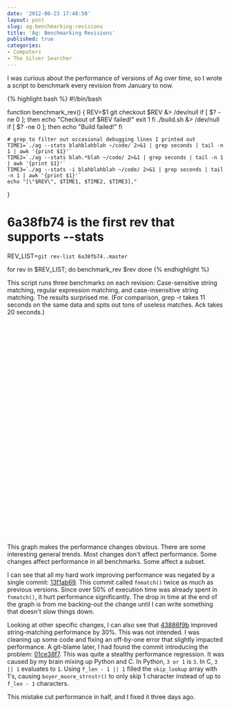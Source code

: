 ```yaml
---
date: '2012-08-23 17:48:50'
layout: post
slug: ag-benchmarking-revisions
title: 'Ag: Benchmarking Revisions'
published: true
categories:
- Computers
- The Silver Searcher
---
```


I was curious about the performance of versions of Ag over time, so I wrote a script to benchmark every revision from January to now.

{% highlight bash %}
#!/bin/bash

function benchmark_rev() {
    REV=$1
    git checkout $REV &> /dev/null
    if [ $? -ne 0 ]; then
        echo "Checkout of $REV failed!"
        exit 1
    fi
    ./build.sh &> /dev/null
    if [ $? -ne 0 ]; then
        echo "Build failed!"
    fi

    # grep to filter out occasional debugging lines I printed out
    TIME1=`./ag --stats blahblahblah ~/code/ 2>&1 | grep seconds | tail -n 1 | awk '{print $1}'`
    TIME2=`./ag --stats blah.*blah ~/code/ 2>&1 | grep seconds | tail -n 1 | awk '{print $1}'`
    TIME3=`./ag --stats -i blahblahblah ~/code/ 2>&1 | grep seconds | tail -n 1 | awk '{print $1}'`
    echo "[\"$REV\", $TIME1, $TIME2, $TIME3],"
}

# 6a38fb74 is the first rev that supports --stats
REV_LIST=`git rev-list 6a38fb74..master`

for rev in $REV_LIST; do
    benchmark_rev $rev
done
{% endhighlight %}

This script runs three benchmarks on each revision: Case-sensitive string matching, regular expression matching, and case-insensitive string matching. The results surprised me. (For comparison, grep -r takes 11 seconds on the same data and spits out tons of useless matches. Ack takes 20 seconds.)

<div id="chart_div" style="width: 672px; height: 500px;"> </div>

This graph makes the performance changes obvious. There are some interesting general trends. Most changes don't affect performance. Some changes affect performance in all benchmarks. Some affect a subset.

I can see that all my hard work improving performance was negated by a single commit: [13f1ab69](https://github.com/ggreer/the_silver_searcher/commit/13f1ab693ca056698a370c65b8d139faed782261). This commit called `fnmatch()` twice as much as previous versions. Since over 50% of execution time was already spent in `fnmatch()`, it hurt performance significantly. The drop in time at the end of the graph is from me backing-out the change until I can write something that doesn't slow things down.

Looking at other specific changes, I can also see that [43886f9b](https://github.com/ggreer/the_silver_searcher/commit/43886f9b08d0772b54f21a291a0794d060f700f7) improved string-matching performance by 30%. This was not intended. I was cleaning up some code and fixing an off-by-one error that slightly impacted performance. A git-blame later, I had found the commit introducing the problem: [01ce38f7](https://github.com/ggreer/the_silver_searcher/commit/01ce38f7f578b6b6141385688ff3c068390635df). This was quite a stealthy performance regression. It was caused by my brain mixing up Python and C. In Python, `3 or 1` is `3`. In C, `3 || 1` evaluates to `1`. Using `f_len - 1 || 1` filled the `skip_lookup` array with 1's, causing `boyer_moore_strnstr()` to only skip 1 character instead of up to `f_len - 1` characters. 

This mistake cut performance in half, and I fixed it three days ago.

<script type="text/javascript" src="https://www.google.com/jsapi"> </script>
<script type="text/javascript">
  // Load the Visualization API and the piechart package.
  google.load('visualization', '1.0', {'packages':['corechart']});

  // Set a callback to run when the Google Visualization API is loaded.
  google.setOnLoadCallback(drawChart);

  // Callback that creates and populates a data table,
  // instantiates the pie chart, passes in the data and
  // draws it.
  function drawChart() {
    // Create the data table.
    var data = new google.visualization.DataTable();
    data.addColumn("string", "Revision");
    data.addColumn("number", "ag blahblahblah");
    data.addColumn("number", "ag blah.*blah");
    data.addColumn("number", "ag -i blahblahblah");
    data.addRows([
      ["44181463797348858cd784fe7ec6ba9595974f87", 2.447125, 2.453592, 2.527203],
      ["9926c63c704a0afc2b0ea7f6313393b764806038", 2.473893, 2.454713, 2.563011],
      ["91e4b6e1e5fe74b4db17123c513fb0c06a92f594", 2.436783, 2.450894, 2.541754],
      ["1abf57b3829f382f19af62728c82d3b133fec20e", 2.450197, 2.455612, 2.536369],
      ["ba538f80cffe4ddaaf4b415c866dae9188bc21c1", 2.443246, 2.450718, 2.531213],
      ["32864224da8fefded881352183d721d610679db3", 2.438948, 2.458986, 2.545355],
      ["614fd44de9ef2dfbe6271fa72180aea985da5e7c", 2.461758, 2.448127, 2.563501],
      ["fb48a3b889a20c4940cc19aa86a21d00dcd72831", 2.440569, 2.465999, 2.530725],
      ["5af86b876479c9edbb21e8b509773d518ce4ab5e", 2.439520, 2.453838, 2.847319],
      ["47b57a8bdc4bf1d48b0eb8e15181dea5a8a5e65d", 2.446491, 2.457614, 2.558020],
      ["c7333a5a120da189c0cd87765d11d7885b160b2b", 2.435911, 2.457472, 2.552993],
      ["54adfce0cf7099f7a13819ef5032347542c5938a", 2.454247, 2.459558, 2.535551],
      ["4668634e32da322f8218370e283a0bc08bf9c873", 2.471282, 2.452500, 2.543730],
      ["5c4c9ff750dabb675c02dc1bc233b5678ca3f088", 2.438637, 2.458889, 2.536287],
      ["ec643dedd77b0761af24459b3012aaecc2c6faea", 2.442934, 2.459810, 2.562315],
      ["a9b9420e9615f2581fb9d16325817effd1f35081", 2.447522, 2.465832, 2.528757],
      ["b1f0a4ee05d0d58661da764d17078ea5475e843a", 2.429483, 2.438657, 2.519221],
      ["7601fbb470ab9101e95a6c2c6a5e5f8f422deda6", 2.436860, 2.440311, 2.519275],
      ["02922b0a55009963c0f1a323567bcae45bca2e86", 2.430598, 2.435130, 2.524473],
      ["5c99f5691688547499216d0c7daf1f6fc89a5828", 2.447069, 2.436634, 2.523311],
      ["ee2127039e6a4311b3e981658a6546b6ed130383", 2.424768, 2.441598, 2.515442],
      ["18b46a9dbb76604da4615ee2974779b9b9a05bc4", 2.444614, 2.439495, 2.529400],
      ["30ee9bc6500f1429b224de5c8227d728d4cc167e", 2.426228, 2.465079, 2.526369],
      ["ca5e7779ac47701e67e875f13a93503c4313a9a4", 2.429907, 2.439126, 2.518858],
      ["65d1b934a7589a80410868237d2503310a77e8c0", 2.453211, 2.454187, 2.526243],
      ["05e0995ce547624b88d643952ed2e863298cfe50", 2.431570, 2.450094, 2.548102],
      ["d52073085016ba989b1bdd2e8c22b169e9727578", 2.449881, 2.500533, 2.517854],
      ["e60d56e62d99cadd46cee9e1fdc528dbfb82915c", 2.426334, 2.456009, 2.535067],
      ["7efae7e370a0d8e1b69793780e09a3ca03d15820", 2.429736, 2.442382, 2.513814],
      ["bc4d9009586c869f3cf0327e122e4129dbd186f0", 2.424551, 2.432463, 2.521448],
      ["f77f80978fcedd9ca885c7d492832333a3b843b0", 2.425331, 2.445421, 2.537143],
      ["72ef24539a8cd5aacd739685c6438e2b91c59a44", 2.435381, 2.458320, 2.523315],
      ["c2ccd15007fb9aa77ab9b835c1d416b56bf91e74", 2.424482, 2.435457, 2.513840],
      ["788be3f4c26207ff275d0c1f4a1c810fe9f0e71a", 2.430501, 2.439303, 2.548394],
      ["64d2ea1dc734770601dbfb9f86771b7d32166fcd", 2.445332, 2.454144, 2.546450],
      ["60f53d9f68ea423c6120f59146ad1a85b1e2fa56", 2.449715, 2.450280, 2.523617],
      ["22ee1595a422b308703e1ba2bf63515a4fc36089", 2.436010, 2.467538, 2.540509],
      ["d5d8ed42037bf8caeaaf0d812a6204b08f184382", 2.435768, 2.447740, 2.533074],
      ["f7c685dfff75721357b0842d3d54cf8e4b49f1cf", 2.428962, 2.444708, 2.525685],
      ["377b56ef3f37b5794e5d9abf6a59eef87a2e25fb", 2.434137, 2.476335, 2.527977],
      ["41ec571e08ead282db02cf82da10b0efb817b902", 2.440679, 2.456361, 2.517147],
      ["2a72344b080aaa61b7cd7fe77ebcd13b62024e7c", 2.436124, 2.446591, 2.525233],
      ["863ba982a1f9dd333ff2a80108873d7854a201b0", 2.421414, 2.440348, 2.522223],
      ["dd466b650d0e62a396bcbf3f5b4be6b8dd45771a", 2.418038, 2.451946, 2.518171],
      ["b3e8409f3be903e7941e46e87b5245e6e21f0273", 1.984703, 2.444653, 2.074315],
      ["d07cf7562e09767c0c1dcee74e3ca900e13875cc", 2.003524, 2.458804, 2.091102],
      ["76fb0928ba768b8d1fee038d1ed5176524a7bd49", 1.991097, 2.439053, 2.085998],
      ["fd9588264f63efa95670f62c0550a8a4ed07e32e", 1.994781, 2.463081, 2.073776],
      ["be38a9be58a63e35f635ed14fdc7642c2cd0dac9", 0, 0, 0],
      ["5d5735b45816d431785d5c21af7a3d364a056348", 0, 0, 0],
      ["9b8df2393ae9a5fa1330ee5181482b0315f1ad93", 0, 0, 0],
      ["a213c896924b6ee6f65efbd2e5e61fad6257105c", 1.990307, 2.438545, 2.084614],
      ["e693ad32b02dbeb9414ae187ae39fd9beab9849d", 1.991329, 2.454921, 2.077483],
      ["9151801fd84e97475d9419008a30bac4a3c092db", 2.006487, 2.436207, 2.077086],
      ["a57c478eb8b265918e7ad8d69c480500baa564e9", 1.999940, 2.470325, 2.076662],
      ["5b904ba6327867e1c558cea19113fc9e8bf5f06b", 1.993385, 2.437301, 2.086165],
      ["06e52ff12da321952b5143855b6357ded15f80c2", 1.983818, 2.453530, 2.104478],
      ["024148b7997c5a48ee6fe85d1d4903a2070277ea", 1.985188, 2.450912, 2.077209],
      ["01434f9cd1a41d30559216f38ac3ec7b9b33a628", 1.999970, 2.443262, 2.083799],
      ["39e1045673a74ffaa217f9adb0db4735a8b8f8ca", 1.982899, 2.466367, 2.077040],
      ["921c8f1f3fbd10d75a8c0a5880f1d53984218e07", 1.979510, 2.452259, 2.099135],
      ["2064b30bf024e7a4b1cc7c23d4736538657acab8", 1.986939, 2.441607, 2.129032],
      ["652c019388c341fddfda53b3e2af26200d6c5052", 1.987917, 2.444718, 2.081224],
      ["60a610fc4b4113d26441b6b06055c1ac51578c2d", 1.991632, 2.445602, 2.076806],
      ["919e87053555bf5815c89a32a09f41edc5158840", 1.989961, 2.440160, 2.098846],
      ["c729abd1804632436e5a201b00d255c5f88b9a96", 1.990774, 2.446929, 2.086138],
      ["58f1f946135e2e9d83136b37df43709622054735", 1.998313, 2.443143, 2.088732],
      ["d5a769d96c9e6a1bf386d90f5db014edbdb3270c", 1.986815, 2.442869, 2.089600],
      ["9fa2bd4a424dc28c8ae7b9f0504a4914064d8027", 2.009126, 2.467219, 2.097220],
      ["6e0207f03e234ae32c93986999719ee71dbf3206", 1.997648, 2.438297, 2.085471],
      ["43eb7b2c2c4c046ed4e580e3d8386bae120b59fb", 1.988282, 2.449209, 2.084520],
      ["bc090fa6b996b0f0cc8718a0ddcba1f3f1eb3739", 2.000312, 2.437428, 2.078026],
      ["4090b355c70317ff15ee48715852f69046fc285f", 1.990429, 2.446452, 2.074055],
      ["8f393b41add25b3d2338cec1018345c2aabdd882", 1.999358, 2.469972, 2.072981],
      ["6a9bb993424dc2a70c78d812ff4865a240cac060", 1.978296, 2.433705, 2.080953],
      ["2fc9385436688d27a19002eca006ae490a9d699c", 1.984752, 2.459250, 2.074600],
      ["a34066802370b5ac32054a84e9423fb574cf6df1", 1.998852, 2.446769, 2.074730],
      ["1ed88db73e4ca1d9bc88af3f407f896257f289d2", 1.982650, 2.443469, 2.074420],
      ["b11efd868edaa52ff2cd22d4caa6bbe2e9cd8d5e", 1.989391, 2.437501, 2.091405],
      ["3bf01c6b20f27d0d3ab8f9c8ee5b40f0d3b9dd94", 1.982501, 2.446276, 2.073916],
      ["396c5c9a722c090fa1fb55a451296d9821b3a500", 1.986673, 2.459830, 2.103038],
      ["55817728a18e92e1ffcc0b4d678c0041da7f9af4", 2.002161, 2.446594, 2.071708],
      ["6c8100f10a3c60903a88f77c94b5c41809562c9f", 2.017487, 2.436787, 2.069611],
      ["cf5ed11ea92ceb227ee338b9385255c33855c1aa", 1.983354, 2.446266, 2.081212],
      ["c8e777c2a66caaa7a6b6c7d25c106c87d4c54f31", 1.978300, 2.443377, 2.075673],
      ["724c7a46fd6d44c47438e0ee5148c42b75eb6c17", 1.990762, 2.446563, 2.078793],
      ["afd80cd0bff6f5def7fe85984655369f44c2533c", 2.010005, 2.446422, 2.077540],
      ["86df322972564cd324dab4926d97398a09d469b6", 1.993575, 2.438844, 2.087920],
      ["ec77b2abc5c8bc9f0b2587085553cb5039c7c211", 1.989948, 2.461909, 2.104959],
      ["f5bfa73f129b54057fe147ae945851c22c4aa082", 1.982831, 2.468843, 2.089512],
      ["ff2338aeccee6a1b912184cfd68b99c53d5b9c9d", 1.988492, 2.433783, 2.077977],
      ["c4a47759f57511322d10a40d4b1e7647a714a5df", 1.995386, 2.447903, 2.095025],
      ["fbe3bbc31f3bddd4968aa2c31420492a925d6a7e", 1.979621, 2.457107, 2.076299],
      ["0827f55e9e863e11af9a29970b3b11b789341f67", 1.995432, 2.433888, 2.071612],
      ["47232105524f6fd7d25e35093ec5de8dcf8ddeef", 1.995904, 2.441060, 2.093383],
      ["2fdf3522bd9855d1146beb5bf1b361a0948ffffb", 1.981267, 2.436139, 2.081561],
      ["80b324cce030961445720b806509cab54cc7fe67", 2.011628, 2.446469, 2.067112],
      ["ae204d4fd57ca18ffb74d894e6b49806dbb55d67", 1.998857, 2.448184, 2.100410],
      ["21603b561d45e17c877269aa61347c18899d0002", 1.993097, 2.443495, 2.087485],
      ["c8ed59b8c1c9f2b9eb5ad3955a8d8e746566f266", 1.995517, 2.462944, 2.087436],
      ["01ce38f7f578b6b6141385688ff3c068390635df", 3.377963, 2.461669, 4.157862],
      ["a4d0c4aa873e5d0d7778523608120344acb07898", 3.367368, 2.434579, 4.149762],
      ["c7dc78cb0dd42fddf4a60779e499abe100689367", 3.389791, 2.432447, 4.138125],
      ["c2a74e149e5c6ff47f2b227d9f9b2ccaec4e723e", 3.373089, 2.454335, 4.146946],
      ["be67bd77f5668d0b6f5805edfbd13d2146777b35", 3.378335, 2.465618, 4.148667],
      ["abb4a7a356d6ab6c2deff069902546e79e9a64c3", 3.370707, 2.442066, 4.146086],
      ["271bc536ebff69081bf5b81eb8d009df0a4fe07b", 3.371801, 2.439444, 4.148813],
      ["ebb212ee571147fa4bfb4bed3545815176de65a0", 3.366095, 2.441801, 4.145235],
      ["7d6d36214b42a549a5b293dba1cc5baa7650cdab", 3.366371, 2.444828, 4.163001],
      ["b9ae7dd90fed6c7dc1ecc1ddc732ebdf6c2773cf", 3.387894, 2.437446, 4.172279],
      ["d009d56a2af64bf814f72f8ff53089ff4cc142ab", 3.369680, 2.446599, 4.149243],
      ["d0b840091c958a1d40b81f9199a533314305a8a4", 3.378871, 2.446280, 4.164922],
      ["6ac56f526b24943362b9b8550fef1fe87ea33589", 3.371362, 2.467731, 4.156095],
      ["83fd04f18e538d023d0f6b8a532b2921bbbfcae4", 3.369101, 2.462016, 4.158034],
      ["a23313a830b58543c48351e36667111fb3c6520b", 3.385256, 2.446307, 4.179936],
      ["288545da09b8b19354a2f77d0b1f66239c1f12ea", 3.372999, 2.450938, 4.161639],
      ["12bbfe2ef33968410dc7c199625ce84df76de82e", 3.372526, 2.449366, 4.145652],
      ["f3398f648c5bf22458b87b5c5a7688979765015b", 3.373155, 2.448724, 4.159741],
      ["01f794772ebe12e8c59160c1cc6d323f07a17d4b", 3.388716, 2.447356, 4.157551],
      ["592b106744b8888b6802561dfb1bd5d0b38d4b43", 3.397420, 2.498142, 4.177687],
      ["c669012f1d05a79614ea5762c7c7748849d26fdb", 3.409753, 2.494966, 4.177659],
      ["d9bea19902295d584914eb1a588020ed9b0c54c9", 3.413015, 2.482636, 4.191814],
      ["80e927e7b5e95b728092daf91ba62e42b9053e98", 3.404508, 2.464561, 4.208573],
      ["08e959c14b90b8507b9ccd42d165ba2d45a2b4f1", 3.383826, 2.444092, 4.155613],
      ["66fbfde0e024c7462126dabbcaf40492ab4af69b", 3.391393, 2.459407, 4.169599],
      ["cece178602d87f04b70d1126f7dc8684d273725a", 3.375776, 2.443057, 4.166286],
      ["79ed7ab95aea3af33c3eb2e40dac38ea8b9edd0d", 3.369318, 2.455881, 4.155988],
      ["34324cda6382520d87a8b12f8756ce291c523249", 3.389426, 2.446095, 4.168191],
      ["803a1e34566db9284451bda0a60bc97ca9d535e7", 3.373488, 2.447734, 4.175015],
      ["5e1fcc440a7c413c902a6bf8d23ad5278dc99a74", 3.388223, 2.462079, 4.172446],
      ["90da3b1aa8ccd2e70893539122055a970c6a0112", 3.369852, 2.433170, 4.165103],
      ["9d29f3cfc9598bac8c2dfc74cebf35973407d53f", 3.375709, 2.432685, 4.157755],
      ["f296a8400b8fe069aaee7ec0cf38c9f7eaff3b86", 3.408446, 2.442644, 4.159905],
      ["3b61caca996538e24e051484f5c4c729c319f5b5", 3.378740, 2.446075, 4.154357],
      ["3dfb19dd124b05e70d741c9834b02e81775eb83e", 3.374147, 2.433200, 4.168372],
      ["021c643ab3ca6f49d89c201b830cb7f84ad13598", 3.382248, 2.444008, 4.163469],
      ["3c62c85202bc03a4c24a666cf9b5c822d9854509", 3.384326, 2.456229, 4.153915],
      ["050ead66ee98abbfba639fd5ff7eded53c630455", 3.391251, 2.450174, 4.166621],
      ["c2a69ca522f0aa6dbc8bdbf55a87b0a2ecd971fc", 3.394240, 2.488690, 4.164327],
      ["b984997760662c7b4d050aaaf66348df4535c6e8", 3.400854, 2.444937, 4.143010],
      ["120528369c7393c597955cf04363de049171bcf2", 3.394592, 2.470610, 4.176218],
      ["a5b9b425739d30b853085d099974764ee5c5b919", 3.417348, 2.497213, 4.135078],
      ["787f1d597a6d9a6a47023fd52c5386d657cc180e", 3.371844, 2.449559, 4.165750],
      ["eededaf101597e6a89950c8b14c2238043f909f1", 3.373005, 2.452242, 4.141430],
      ["948235fe7734c32ebe63130079e8775d7ba2705b", 3.384861, 2.477284, 4.133059],
      ["7fbcd18cd2a32ff3991847f3a7be5d3d25f440e4", 3.376752, 2.439000, 4.147337],
      ["ecf72458ce0cbd53fc6990b1945008c9c09d3097", 3.371745, 2.462477, 4.134991],
      ["ef17f66af6c1569aa9131523c58c9106627b1ccb", 3.391283, 2.479770, 4.133682],
      ["c73b2b49a2f5a5925c73d5c20b1254f770b511e5", 3.371320, 2.435416, 4.120948],
      ["791baebde5b9843392bd3e12b2417775c342607e", 3.364361, 2.439484, 4.135557],
      ["02c8db0746b843aabe3591f0ac0d3194102dbd65", 3.367086, 2.450636, 4.133836],
      ["2ecabe929529036c50cb29e51e98656cd4c1191e", 3.426602, 2.443442, 4.152191],
      ["4b68fd82518f93d31bde3a0d2f877caa967328ce", 3.375576, 2.447898, 4.117739],
      ["67b11b9075b656ad732b9f11010e7a6529220ad3", 3.373322, 2.450911, 4.130094],
      ["97ceb11b519e3da70a7f4dfea9a0b0d6bf3a4135", 3.385565, 2.448850, 4.121511],
      ["85c2391ea1d5d35ddfce4347e08bcf5ad6ebf23d", 3.393762, 2.438625, 4.139237],
      ["9922595ee238746ee8ebf6c82fa45f4bf2688d9d", 3.376781, 2.461837, 4.122396],
      ["0f98780d98491c40f16a5d66ca063f9adf95b6d1", 3.379936, 2.438224, 4.145989],
      ["cb4576205f40133e6240dcadc61a2be8cc8b0dd2", 3.383140, 2.452794, 4.146494],
      ["b498a1ff80078d69d166863c2b73ab96778557aa", 3.375569, 2.443811, 4.159419],
      ["88dfdaed5dc17c70d0d871abdcede8b4fa9e7925", 3.381701, 2.447041, 4.148097],
      ["271a1ac1a4edac819e97edd2560cfb392bf4008f", 3.393978, 2.438406, 4.124370],
      ["e03cc849ca6b937913451f17766ffa0498967172", 3.382511, 2.438884, 4.152171],
      ["a2bbca668dac9dcfbf55dad2887d2d2569bae2f7", 3.376544, 2.469733, 4.137337],
      ["46cc97f1ebe843e93825fbf8245d2dd2592a3a73", 3.410317, 2.445527, 4.150124],
      ["c9f0febab1c59100a6b043cea41a011945e2e555", 3.379966, 2.472316, 4.172507],
      ["38124cc098106d576524f80f54172e6dcc019ba7", 3.367375, 2.444692, 4.168881],
      ["5bd96365ea66d1e31434fee57a23776d59b0134f", 3.371760, 2.455825, 4.142805],
      ["cf404e7058d0c326496518793f750f87d88d13f8", 3.376012, 2.459811, 4.135952],
      ["3c76c311f04c05ca582475beb99199054cb87278", 3.370016, 2.454269, 4.157296],
      ["9d11c0aeb784038f276fa158db188a9a92f2f72e", 3.393318, 2.448701, 4.139382],
      ["b4dd2ac496edb75fec7bc4f66dde2fedead23b6f", 3.383004, 2.447838, 4.106657],
      ["d0c87efcb415df74d35b4d075de908226f014edc", 3.383180, 2.439505, 4.115547],
      ["342616d897c4fe0ba35e785f1ca597ccfb4d9c73", 3.361342, 2.437666, 4.115183],
      ["d0a90ba902a725f87e8e6a85cea75c5e1d5dbcfc", 3.393530, 2.432988, 4.144498],
      ["244c054765a4481964be70031feb152e4de487da", 3.369481, 2.453924, 4.124592],
      ["f3e758652242921f06dfc7e8e833bbe4620dd98e", 3.372571, 2.434514, 4.146761],
      ["93ec377cf7cee12ee0a88ec1fbf14fba2851693c", 3.389418, 2.437845, 4.170100],
      ["8922d47fb623a555e4cce2d58934a0b5f5a4a30d", 3.383234, 2.434587, 4.151629],
      ["5c5a80cceaf45a1c42f66e1e22d88d0b608ba0aa", 3.376097, 2.439530, 4.110586],
      ["2cb32d9deaa8ee7109d2a985e13c7942f5853589", 3.369464, 2.441511, 4.154448],
      ["f5ff4c1e16a3ea12f47d7287567314d3f128487e", 3.365595, 2.445619, 4.109026],
      ["4df1434d9e481c86ea893495bd3c125f2e0f44a5", 3.381867, 2.436847, 4.129170],
      ["2492ce8c639de27e9995fbdc696be6dd655d2cfb", 3.378104, 2.439621, 4.109741],
      ["0ae97c47213e178584429afacf7b2547dda25bb0", 0, 2.465297, 4.112984],
      ["ab1597ee20db6afcaf733c8d4df08de560eebf64", 3.376278, 2.452892, 4.118869],
      ["3855198029470f1dbf9aecf5b5f96dc21a156c2f", 3.378566, 2.468009, 4.112814],
      ["3c2d3a683b84aa69d78b002e4c197ac2f4a9e768", 3.371216, 2.451496, 4.114492],
      ["13a98823f0785bd604e1b1111b11d66e5c3662df", 3.371756, 2.467337, 4.137275],
      ["cb06abb26ec75d10f2e47365e2142cfec3d38667", 3.371908, 2.445979, 4.110945],
      ["9608148b1f34c73e7d91893e643ee922bd4f0bb2", 3.431455, 2.465980, 4.169697],
      ["6c5e914d85cca9a9447148b47ecace09ff37a4d1", 3.410944, 2.463171, 4.208605],
      ["accf1469b51e35d5dfddb0c799c50b68c495681f", 3.411456, 2.459286, 4.181567],
      ["69ea39418aa9a241857237aba985579e295b6bf7", 3.419907, 2.465325, 4.165896],
      ["29c3e83f2faf1a27b988bab0626b361e8e9a238f", 3.422150, 2.466016, 4.171864],
      ["fa1ecc4bb2bec7b5f5430a7b985340796988ee84", 3.416602, 2.470124, 4.191182],
      ["02e799d990e7a89ffa86411572d739218e57d031", 3.429096, 2.504419, 4.201781],
      ["e188c6f551c2984ae863d1307a4781e571855e73", 3.432633, 2.468202, 4.220917],
      ["398906bd89f9919552eed244ad2c0b9f073ed81a", 3.419122, 2.489840, 4.205337],
      ["864b741a896ccc1e4ba2fe2b7366b91dedde46e9", 3.419050, 2.475661, 4.224925],
      ["7bdb00eaaf248cbd74f235513326b19174394f17", 3.422962, 2.467400, 4.191271],
      ["e31b594d79ed94d2da87119c3f5c6ed60baee178", 3.430546, 2.461133, 4.189068],
      ["be0ae2b6f345d5533cee1297c72b7f55a0cf535c", 3.405376, 2.469362, 4.222262],
      ["e40c3ae722955952511ba6ce60ae271657ee0dae", 3.419929, 2.463213, 4.228332],
      ["dd489ddcd58ee6f4f799bca6c2f6bedcf1264e69", 3.401878, 2.478947, 4.192330],
      ["07c77127a700f49799933a6fc3fa1aa5ad5e2a1c", 3.431828, 2.483441, 4.200928],
      ["8d94db1aa6ee6b8e84c7afff1db7894a303f06fb", 3.436611, 2.463494, 4.216776],
      ["7900108972268d580f31c0157112206efc3d8028", 3.406970, 2.462535, 4.195542],
      ["e8cf444412eb9063b6117c7a46334009603e7335", 3.420837, 2.462999, 4.206206],
      ["5031363fbf4a05cb779319a8886437150ae6cd4e", 3.422489, 2.462190, 4.192160],
      ["73e6b835e9d4f183393ed1f3c28c0de710165c67", 3.448530, 2.474781, 4.228883],
      ["2614c541563cd9cfb3e2f4003784ada4066d847f", 3.416183, 2.464766, 4.198776],
      ["7d7175defaceba131e03bc4b1ffc73012cfe98e3", 3.410865, 2.487102, 4.192813],
      ["e2e3024699c9569cdf75c9f916ddd1ca9347cd46", 3.403864, 2.472878, 4.181911],
      ["84c84c42a4c09cc4b0bd3cb90a5717727634f423", 3.419543, 2.466621, 4.188022],
      ["90f201ccdcd764aee1b51eaab44d03976513cc7a", 3.409237, 2.462857, 4.181515],
      ["b81187f8e7128b432a684334c7a71aa6b0847390", 3.404493, 2.469129, 4.187888],
      ["e4f07b0e7e9df0eda56db34e93415858a9735fd3", 3.412915, 2.479310, 4.188517],
      ["720a095370edd04bfb6689cdf5e07e846dbf42cb", 3.415351, 2.460416, 4.196359],
      ["08ca63a3959efeb149cec6931b8dedecffa6c624", 3.406785, 2.484412, 4.174979],
      ["4e160506c5834bf1991b1a717ad48280a2dbd56a", 3.410153, 2.474941, 4.191427],
      ["846602a76a5e496a6b60257065184299b5db9f88", 3.271459, 2.315252, 4.023805],
      ["cd149d2730988dec43fa0f5238b263b7d98af38b", 3.229680, 2.292136, 4.013083],
      ["447342780807ddabd48b854627af2f2445db29b7", 2.962129, 2.021868, 3.716301],
      ["a924f1aa0e4ddeb0a200df607957d160db07d31f", 3.401837, 2.465051, 4.191990],
      ["38f2a59dcf60d9e5520d95eb54c8555f09308e6f", 2.966708, 2.011762, 3.720341],
      ["cc92da1ed30ef979c633113f8b436707d337bf03", 2.967511, 2.026299, 3.723113],
      ["75ad1b0463146696be580ddb061fe4f3124251fd", 3.425921, 2.461033, 4.183485],
      ["7b25302f0c7ce50a74f6fe4c0d0486046501b082", 2.965658, 2.016821, 3.745114],
      ["e37a611763a64405af5f25d68744f14e05435e6f", 3.432558, 2.469488, 4.167366],
      ["5568af3bb0ce034f73192d35648c4bf859c89b12", 2.958548, 2.025064, 3.745838],
      ["f626d77f1177928ae2e4878a677edd290ed661a4", 2.960301, 2.029338, 3.755446],
      ["3e7572f56274b22c6d12c4a9904589604634d3ab", 2.967340, 2.016821, 3.749741],
      ["19837b6b56dbabef673defbc942443787af8e580", 2.972394, 2.019595, 3.751082],
      ["059cd50158c696a021d9efdf3e9ef92d90dac5ca", 3.018297, 2.022996, 3.748312],
      ["65c3e69e9375ef571668de7512d6201827554426", 2.973592, 2.022361, 3.748559],
      ["91dc40b95b5715b903cf6a68270476b1a9f0dbd8", 2.985852, 2.023497, 3.750687],
      ["f50330594c1bf38067e40d42a853a350cf7c7d22", 2.966161, 2.021342, 3.717740],
      ["b0b09ab51194239e4ef4364165d7c96d09e390e1", 2.964912, 2.030856, 3.754623],
      ["25fc6567630de415b7863fcbc413640e8d5e1836", 2.968455, 2.024658, 3.744916],
      ["b29602da3e3e767ec968b8cd9aa79f2d7d8b22e5", 2.971299, 2.020640, 3.732414],
      ["1ad63c0bb0bf51fca2b878beb166818515d70ed3", 2.966147, 2.040306, 3.724233],
      ["4c0d6d5bd972b93fc9db1ce6fcb83268caf5b6e5", 2.966338, 2.017422, 3.725272],
      ["e33613917a615366346ce0710046723be41d688a", 2.970179, 2.016712, 3.719732],
      ["c5f6946203addda873ee473ece3479dbf9bec2af", 2.983822, 2.020542, 3.720929],
      ["39afbd583b6193772b03b6b9e9dc5e39c4ab4cbb", 2.969040, 2.023860, 3.721124],
      ["6023b7ecebd6f1b656ad11d9f51fedda01cdf15f", 2.964539, 2.012575, 3.719941],
      ["7a0a34c632414df081cd16bba3e0d59bc14e4e65", 2.975127, 2.025977, 3.723680],
      ["d6e949e989496e124092273b6ab4e69f92f9c2e2", 2.971710, 2.014317, 3.727408],
      ["443766d199be405349466afb0fce42ff33b9efd7", 2.971018, 2.017154, 3.729418],
      ["c44c80bb071cc1cfb8cad70b078cd9d88cf21a19", 2.965927, 2.085084, 3.730923],
      ["264d9b1ec5037f5ce89f3db6a564304b1ad3496e", 2.970820, 2.026575, 3.733275],
      ["0843765b7aaaef4e29dfd32f84b94bd336694f1d", 2.971056, 2.020613, 3.751976],
      ["206b625d3844c36f5f7bc9b4d1fb911daf90ea9d", 2.974799, 2.024329, 3.752738],
      ["e1c6a2c18d848ac888db8df4f22795201dcb9d8a", 2.969356, 2.024046, 3.756294],
      ["89108c0c3e4ea0c97072d6a73612111db1be95dd", 2.975955, 2.023907, 3.750235],
      ["0e86170d2723b756433654a6faf236faca9034bc", 2.966366, 2.025738, 3.720976],
      ["cebaadb9a1cd3cb5991b4a53f01edb40ef8cea1d", 2.979919, 2.021649, 3.723353],
      ["7d9876c310fc1e3c91a113c138bee2fc9b8cacb5", 2.964734, 2.036793, 3.752784],
      ["c62768f270dcfcf4bf8fce2a13c2a4986a07e4da", 2.968237, 2.027751, 3.745288],
      ["18105f62bacf8d25bcf06308ac7e4e886bae47b1", 2.967468, 2.020005, 3.746565],
      ["99c4618bfe32dfd9caee6287c1d96e45e3a6e0b2", 2.970008, 2.022417, 3.751997],
      ["3c4f402a22ddf0df1aa84c4e9b89306784a5852b", 2.962860, 2.016578, 3.743910],
      ["ba8119f7c7e49092f9e7bd70b5c73dd2cb85097e", 2.964723, 2.011412, 3.720742],
      ["b8d943e4a4b7107b6d7221e012a1b8d03bda6d7c", 2.973731, 2.028645, 3.751517],
      ["b83bccacc320877c952fd23dbc231c48ebc2096b", 2.965543, 2.020035, 3.754843],
      ["d4ad35740ed13c09ddecdd9b4dfbd9735a7006ea", 2.962838, 2.018163, 3.724021],
      ["f4c0a21171fec31cee24dfd0834c6760f6f780ce", 2.965072, 2.019965, 3.750775],
      ["564c277a0ff0b3230e824e93d410a53e06995ad1", 2.959476, 2.021491, 3.746678],
      ["4c05a3435346fdb90699c310deac12abf64ca151", 2.966509, 2.023210, 3.748340],
      ["1e56553ae2fd86df53006490f664154438f74267", 2.963831, 2.017139, 3.740130],
      ["6650718bcae611b7722d2c2dacee37aa33fa5319", 2.957795, 2.016136, 3.740518],
      ["a84d8771994fc4ee4a4661c6a6be011c03185ccc", 2.961467, 2.019988, 3.746856],
      ["fff69a7f78490a4c25b2431d8ed33df7d50aa336", 2.960490, 2.027357, 3.740281],
      ["f83ba727c170639f9efb0dfaa5159b00487e263d", 2.957380, 2.022456, 3.740356],
      ["f91281e7d95b0140fd957b9dadfe1b485d1ffd2a", 2.961492, 2.017142, 3.715778],
      ["24a05c2bbcb6972df4047f7a1332737cacfbfa96", 2.964194, 2.007934, 3.724442],
      ["fa534101f73ffb469e045644683e9d91aa9f0c22", 2.960066, 2.017654, 3.714708],
      ["376ec39f99f194a4e116763ba2cc6234445d014b", 2.968660, 2.013825, 3.725117],
      ["c67cb794cc95e9e6517089b45a27b535366f5ea1", 2.985443, 2.018516, 3.747565],
      ["eacd08a55a7a55a99f37480e3587a11b3e99decc", 2.963644, 2.025092, 3.724415],
      ["bb3bb126d016ca910d0f6e5ae77b98309ff48196", 2.959822, 2.018071, 3.716182],
      ["87cc25ec06ab4228e1913518fe0b3d788f9b5494", 2.967945, 2.025708, 3.717279],
      ["b31f1c4d3a86a822462b57eb8bd71a0c351b9387", 2.965595, 2.020228, 3.722413],
      ["1e8ee0f72e01a3ba2ff056ecb6ff83a781367ebb", 2.963074, 2.011984, 3.725706],
      ["e5283addb9cd932c10cd53687f4e4905238a0aeb", 2.958336, 2.016854, 3.721910],
      ["4e1c9a74e9917ee6ffec99de406db91ce4c116e2", 2.973316, 2.024078, 3.717697],
      ["a9814bc0c155762fbef0cfdf778fb610808e4078", 2.970298, 2.020455, 3.713241],
      ["308a1a4f74c7c86001a37183e870dbe3ec6e583a", 2.957707, 2.024121, 3.713376],
      ["3165aa89efe746cb0aed7e8b0ef65f580a9ae79f", 2.960797, 2.015287, 3.716353],
      ["7ed6df2f3762faf6875e5c3d80a807391a41869a", 2.960449, 2.012286, 3.716940],
      ["635fc518bc645bb1e80c6b8b47888687ee3b4c0b", 2.964717, 2.017610, 3.717038],
      ["e74bf923e0b9608b47c268852668968fe3d9a1b4", 2.960105, 2.013686, 3.722889],
      ["52bd18633974f2f119e9b99420bfe201cd622fef", 3.024687, 2.081073, 3.779906],
      ["a8af9e99c892599ba03267ba09df282542e1ca3e", 3.014810, 2.058585, 3.765133],
      ["f5b77a390e12766160cefb8d1cdbdcd71a3e9d59", 3.001102, 2.058149, 3.761627],
      ["5ceeec4638f5029243cce12465094cf8d4ab59c4", 2.996342, 2.058766, 3.764098],
      ["c9be2a33dec91c0dc7f95128256a11b8ea6856ff", 2.997805, 2.055842, 3.761751],
      ["27af74b99be47f53c2fbf9be3538790896ce5264", 2.963405, 2.015402, 3.735280],
      ["952f3df6afa27e6e93786f8be59d6b158cef6e1c", 2.964241, 2.013341, 3.737783],
      ["4f40cdc39c136c381dc5ce951b5f244dc0c81603", 2.957291, 2.024651, 3.745441],
      ["a8243dd366ab0e94ef8db1c02a009bf2fa5f3f64", 2.953039, 2.014701, 3.741622],
      ["8be3615955b18454792f66130b4238b1d34ee7eb", 2.961138, 2.018211, 3.739120],
      ["159d5f38e58e1738e551fbfa32ef0ba85c40d1f3", 2.955126, 2.009852, 3.747559],
      ["7c81685d4b1b179312b872dc918c6e0f98db9486", 2.958990, 2.017443, 3.739120],
      ["338569455cf55315915513bdd06451c6cac45f01", 3.006395, 2.056413, 3.779590],
      ["90d786ce2f1f73f4b3a38d9df4cfdb2f3653eb5f", 2.996402, 2.055301, 3.784831],
      ["15ce31f9948593cacf251be3e05eb01ef9d9c86e", 2.999644, 2.053916, 3.782821],
      ["fcfeb12db2bea3535489cd1d432b1249237052c9", 2.969830, 2.027432, 3.764273],
      ["822de236f764747eff02fdc86cd7a462f248a28d", 2.975003, 2.040501, 3.758824],
      ["595c1f44e58f043e7c005116931a037112984f3a", 2.968736, 2.027144, 3.736041],
      ["48e91ae16f914ad204c8509c2af65e8cb87a60d8", 0, 0, 0],
      ["80340e87ac1c764555f26a16d7ac4dfd39b66313", 2.868917, 2.213983, 3.403983],
      ["214a354b219f351a9fb16e87a067bbf29dda1a2c", 2.955770, 2.022342, 3.745777],
      ["86ca7d442f50bcbfdfa91c9338821b437041a353", 2.967951, 2.023495, 3.739375],
      ["f116277043ebad7c0814d7b1a3e1d75f2ddece39", 2.869251, 2.226534, 3.407933],
      ["497d967ce5727f6ac41380a96904e95f6d14c5ba", 2.895776, 2.223309, 3.411666],
      ["d4b298b37b83733490f70807991fdf0b44eb1a62", 2.860245, 2.218334, 3.407665],
      ["23ee5265e48e941f5a5e0a11ebf28362ad238f60", 2.868802, 2.232132, 3.417772],
      ["6cb0bed424e9e0dcb6b8c8c2a0d1b521540c0067", 2.874342, 2.226392, 3.418615],
      ["13f1ab693ca056698a370c65b8d139faed782261", 4.878608, 4.218127, 5.385777],
      ["b4fc0ebf751492157307a86e3e54bc56797419a5", 4.898393, 4.231434, 5.384382],
      ["4f397d55d895c4b16b64e2f25edb9369b26ff895", 4.885928, 4.234113, 5.381661],
      ["c6c12ea45f615b7bd65c365c9a00ab11e904a168", 4.880621, 4.226011, 5.403185],
      ["e74f530212122db9acb442ee968a1a88d7f305f7", 4.890227, 4.274430, 5.423606],
      ["6e7f003bb604b8f6088cebea12b46b8c9ec78649", 4.864558, 4.231431, 5.413614],
      ["b16dbe3f0537d34f1029594c030ff95556c77196", 4.892476, 4.231853, 5.441920],
      ["34880f08f1f3def76be0ea9243df20dec3f9ae16", 4.858992, 4.209518, 5.389819],
      ["33a55ffb20c45820f0d5a6b4826f098559e0edf8", 4.856703, 4.241104, 5.393429],
      ["4eb42b8dc1e8b05acfa99e941134c67ee5152e59", 4.872827, 4.230502, 5.439097],
      ["13913f9ef61b04d956355b4a8fccd8efec1255fe", 4.873595, 4.213172, 5.388901],
      ["54e9b6b72f34090405fa8f9e05ab22654f9d662f", 4.861767, 4.228409, 5.396831],
      ["6d0984db41f267c17d0db058b3359e4eaa21a118", 4.880563, 4.214223, 5.422132],
      ["3e77e1d18597f04b3eeb93d78f593bad9834c889", 4.870204, 4.272354, 5.379283],
      ["aa86691e80d2222df1d86b99f949e999c47e0eb1", 4.853161, 4.241235, 5.421133],
      ["8f9cdbf3fa2f036392fce5dba47b85a71fad3c90", 4.891256, 4.207941, 5.442550],
      ["104fe8d8b080a218817dc38aa6be134957a7de76", 4.856949, 4.211376, 5.423370],
      ["b8bd824738e7c2fa2d6acfc805c1bb90c013be83", 4.872618, 4.227344, 5.418222],
      ["c8b365128f675da4d130cb65fd7aae07874f7918", 4.851715, 4.220805, 5.405464],
      ["6afc39bd33cbd52cba9289803a98a015a2bbcf0e", 4.856479, 4.210009, 5.413883],
      ["c8b3618b0418b3db8a146dd5ace2358df49de8e1", 4.854431, 4.243737, 5.385381],
      ["cd0c5cef973edc8ab8df1c1094cb6c3113975951", 4.864728, 4.253148, 5.053614],
      ["74109d313e374ee25d56bf338c6f7ea01e23a731", 4.865456, 4.235324, 5.055610],
      ["bda63b3e0af52568042594e993b6bff1ccc0b363", 4.876063, 4.226347, 5.064623],
      ["2c53cd151ecc4f2b529861913daf121d202e00e2", 4.860514, 4.221549, 5.055014],
      ["00c7af7d090950656fd17ecad2e75f57117bd3b4", 4.875544, 4.204118, 5.054620],
      ["935a262e1589b3ddc4ddc673dd07bd8f91a3f7e6", 4.866946, 4.219988, 5.044345],
      ["8e92201e4f0c8c1012bbbf44db86711f39851309", 4.858317, 4.232918, 5.381403],
      ["472658fda7f3a95f1fb9da9307729f17e9083bf8", 4.874117, 4.240554, 5.389618],
      ["4a486c90663e26ffff574a78fd317716684932d7", 4.885643, 4.213927, 5.041719],
      ["bc6af40051b1187ab6b52d23d75102e103857e28", 5.064326, 4.429129, 5.250805],
      ["34e37e1899c7c5f0fd7d71308218de8e1c635cb0", 4.866615, 4.205846, 5.048588],
      ["f086b7e79f811b9fdaa975774937d7ea1d0d1b72", 5.078002, 4.411902, 5.253474],
      ["161af74112c5a7674a08e99df7161424eeae10a6", 5.048926, 4.378018, 5.223259],
      ["2f042fb3525d0beb24841e1e0c00c45220bebc9a", 4.870644, 4.225939, 5.070287],
      ["75a62f263e39115c9c92d50b25782ed7386f0329", 4.880838, 4.226183, 5.078816],
      ["9bd65603cddf27ffe161fc590af922265eea3f41", 4.875169, 4.236619, 5.052533],
      ["8a566091e734427b291cc5832f7612ad76443b36", 4.887272, 4.216758, 5.040767],
      ["0737a433b7ec8092633860f5d3d7c290af74bb0c", 4.889106, 4.213205, 5.047751],
      ["62af73766403aebae50cda75bf908ffc7553dee7", 4.887563, 4.220549, 5.046889],
      ["7e5e7ba43cb3044e0df3008cfb4c2fe9a846acc4", 4.907754, 4.210485, 5.057654],
      ["43886f9b08d0772b54f21a291a0794d060f700f7", 3.894417, 4.203158, 3.909279],
      ["5e99d25ec226480800baeb455779734a1eaa5c2f", 3.871041, 4.217923, 3.924350],
      ["2531de37ccd021569fd53929e5a01c34a9355041", 3.884597, 4.390047, 3.915709],
      ["e03fc9a4d3d94e5d3e2a5bbb1ed6c9fb2b50c7bd", 3.880306, 4.217733, 3.902666],
      ["c862a82f12c6a10192198cec92d11c0d01b82e4b", 3.886981, 4.233464, 3.915429],
      ["99355a71c9745c5abe950bb0c3863dd2aa4677a0", 3.881602, 4.219853, 3.907431],
      ["e93290ca24bc86eac02a1056cf57330b3725242a", 3.889347, 4.214918, 3.917854],
      ["f6199062f0ebf1e83802ad76f1dc0f621b0549e8", 3.892026, 4.238733, 3.887202],
      ["bdc04e76f202bbfe39fe77356e30c29b27e5032c", 3.940819, 4.286703, 3.974053],
      ["8a843843e83c4cad8f53daa7e5b9564107ecd11e", 3.938665, 4.293881, 3.972416],
      ["227ad6ee106d0db55753caf68902b97a2d416408", 3.882248, 4.240623, 3.890136],
      ["f8a58c06106cee7222bfd8ba084dd3e788c33d65", 3.904567, 4.204908, 3.890956],
      ["f4cdbeb8e7aac3853687fbf653974bd610d462e5", 3.878047, 4.199441, 3.892196],
      ["ee0e507c67cabebe03d1f07b7b0d6099c1242979", 3.922079, 4.220613, 3.918369],
      ["b64de8fbbf9f2ec35a4ab7f3369431f79c483217", 3.929699, 4.278663, 3.945001],
      ["5e9a49fcb1f998acd573eef42c40cbc312c4af3b", 3.955884, 4.265117, 3.959516],
      ["4e73903f7033ae0808cc00a217c4608dd8da4931", 3.944441, 4.271839, 3.977377],
      ["a87aa8f822d9029243423ef0725ec03ca347141b", 3.981451, 4.266946, 3.959043],
      ["e344ca087099431c1bcf733b3ae28316f6932683", 1.948765, 2.282791, 1.950637],
    ]);

    // Set chart options
    var options = {
                    'title':'Ag benchmark',
                    'fontSize': 20,
                    'chartArea': {
                      'left': 70,
                      'width': 600
                    },
                    'legend': {
                      'position': 'top'
                    },
                    'hAxis': {
                      'title': 'Revision'
                    },
                    'vAxis': {
                      'gridlines': {
                        'count': 7
                      },
                      'minValue': 0,
                      'title': 'Seconds'
                    },
                    'width':672,
                    'height':500
                  };

    var formatter = new google.visualization.PatternFormat("<a href='https://github.com/ggreer/the_silver_searcher/commit/{0}'>{0}</a>");
    formatter.format(data, [0], 0);

    // Instantiate and draw our chart, passing in some options.
    var chart = new google.visualization.ChartWrapper({
      'chartType': 'LineChart',
      'containerId': 'chart_div',
      'options': options,
      'dataTable': data,
      'view': {
        'columns': [0,1,2,3]
      }
    });
//    new google.visualization.LineChart(document.getElementById('chart_div'));
    chart.draw();
  }
</script>
